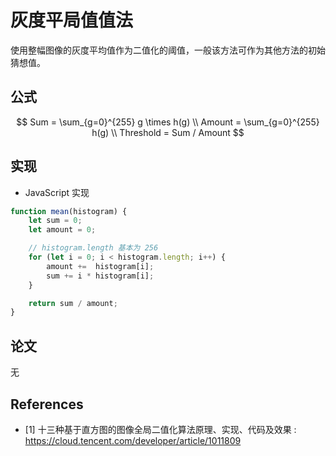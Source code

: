 # 灰度平局值值法

使用整幅图像的灰度平均值作为二值化的阈值，一般该方法可作为其他方法的初始猜想值。

## 公式

$$
Sum = \sum_{g=0}^{255} g \times h(g)
\\
Amount = \sum_{g=0}^{255} h(g)
\\
Threshold = Sum / Amount
$$

## 实现

- JavaScript 实现

```js
function mean(histogram) {
    let sum = 0;
    let amount = 0;

    // histogram.length 基本为 256
    for (let i = 0; i < histogram.length; i++) {
        amount +=  histogram[i];
        sum += i * histogram[i];
    }

    return sum / amount;
}
```

## 论文

无

## References

- [1] 十三种基于直方图的图像全局二值化算法原理、实现、代码及效果 : https://cloud.tencent.com/developer/article/1011809
